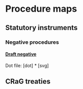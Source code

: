 # Procedure maps

## Statutory instruments

### Negative procedures

#### [Draft negative](statutory-instruments/negative-procedures/draft/hand-drawn.svg)

Dot file: [dot] * [svg]



## CRaG treaties